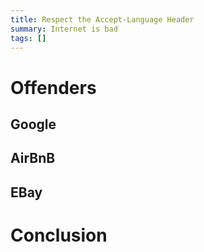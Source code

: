 ```yaml
---
title: Respect the Accept-Language Header
summary: Internet is bad
tags: []
---
```


# Offenders

## Google

## AirBnB

## EBay

# Conclusion
